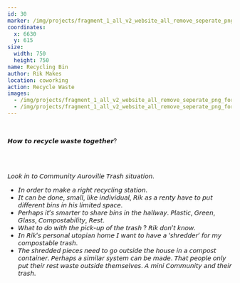 ```yaml
---
id: 30
marker: /img/projects/fragment_1_all_v2_website_all_remove_seperate_png-31.png
coordinates:
  x: 6630
  y: 615
size:
  width: 750
  height: 750
name: Recycling Bin
author: Rik Makes
location: coworking
action: Recycle Waste
images:
  - /img/projects/fragment_1_all_v2_website_all_remove_seperate_png_for-archieve-57.png
  - /img/projects/fragment_1_all_v2_website_all_remove_seperate_png_for-archieve-56.png
---
```


<br>

𝙃𝙤𝙬 𝙩𝙤 𝙧𝙚𝙘𝙮𝙘𝙡𝙚 𝙬𝙖𝙨𝙩𝙚 𝙩𝙤𝙜𝙚𝙩𝙝𝙚𝙧?

<br>

<br>

𝘓𝘰𝘰𝘬 𝘪𝘯 𝘵𝘰 𝘊𝘰𝘮𝘮𝘶𝘯𝘪𝘵𝘺 𝘈𝘶𝘳𝘰𝘷𝘪𝘭𝘭𝘦 𝘛𝘳𝘢𝘴𝘩 𝘴𝘪𝘵𝘶𝘢𝘵𝘪𝘰𝘯.

- 𝘐𝘯 𝘰𝘳𝘥𝘦𝘳 𝘵𝘰 𝘮𝘢𝘬𝘦 𝘢 𝘳𝘪𝘨𝘩𝘵 𝘳𝘦𝘤𝘺𝘤𝘭𝘪𝘯𝘨 𝘴𝘵𝘢𝘵𝘪𝘰𝘯.
- 𝘐𝘵 𝘤𝘢𝘯 𝘣𝘦 𝘥𝘰𝘯𝘦, 𝘴𝘮𝘢𝘭𝘭, 𝘭𝘪𝘬𝘦 𝘪𝘯𝘥𝘪𝘷𝘪𝘥𝘶𝘢𝘭, 𝘙𝘪𝘬 𝘢𝘴 𝘢 𝘳𝘦𝘯𝘵𝘺 𝘩𝘢𝘷𝘦 𝘵𝘰 𝘱𝘶𝘵 𝘥𝘪𝘧𝘧𝘦𝘳𝘦𝘯𝘵 𝘣𝘪𝘯𝘴 𝘪𝘯 𝘩𝘪𝘴 𝘭𝘪𝘮𝘪𝘵𝘦𝘥 𝘴𝘱𝘢𝘤𝘦.
- 𝘗𝘦𝘳𝘩𝘢𝘱𝘴 𝘪𝘵’𝘴 𝘴𝘮𝘢𝘳𝘵𝘦𝘳 𝘵𝘰 𝘴𝘩𝘢𝘳𝘦 𝘣𝘪𝘯𝘴 𝘪𝘯 𝘵𝘩𝘦 𝘩𝘢𝘭𝘭𝘸𝘢𝘺. 𝘗𝘭𝘢𝘴𝘵𝘪𝘤, 𝘎𝘳𝘦𝘦𝘯, 𝘎𝘭𝘢𝘴𝘴, 𝘊𝘰𝘮𝘱𝘰𝘴𝘵𝘢𝘣𝘪𝘭𝘪𝘵𝘺, 𝘙𝘦𝘴𝘵.
- 𝘞𝘩𝘢𝘵 𝘵𝘰 𝘥𝘰 𝘸𝘪𝘵𝘩 𝘵𝘩𝘦 𝘱𝘪𝘤𝘬-𝘶𝘱 𝘰𝘧 𝘵𝘩𝘦 𝘵𝘳𝘢𝘴𝘩 ? 𝘙𝘪𝘬 𝘥𝘰𝘯’𝘵 𝘬𝘯𝘰𝘸.
- 𝘐𝘯 𝘙𝘪𝘬’𝘴 𝘱𝘦𝘳𝘴𝘰𝘯𝘢𝘭 𝘶𝘵𝘰𝘱𝘪𝘢𝘯 𝘩𝘰𝘮𝘦 𝘐 𝘸𝘢𝘯𝘵 𝘵𝘰 𝘩𝘢𝘷𝘦 𝘢 ‘𝘴𝘩𝘳𝘦𝘥𝘥𝘦𝘳’ 𝘧𝘰𝘳 𝘮𝘺 𝘤𝘰𝘮𝘱𝘰𝘴𝘵𝘢𝘣𝘭𝘦 𝘵𝘳𝘢𝘴𝘩.
- 𝘛𝘩𝘦 𝘴𝘩𝘳𝘦𝘥𝘥𝘦𝘥 𝘱𝘪𝘦𝘤𝘦𝘴 𝘯𝘦𝘦𝘥 𝘵𝘰 𝘨𝘰 𝘰𝘶𝘵𝘴𝘪𝘥𝘦 𝘵𝘩𝘦 𝘩𝘰𝘶𝘴𝘦 𝘪𝘯 𝘢 𝘤𝘰𝘮𝘱𝘰𝘴𝘵 𝘤𝘰𝘯𝘵𝘢𝘪𝘯𝘦𝘳. 𝘗𝘦𝘳𝘩𝘢𝘱𝘴 𝘢 𝘴𝘪𝘮𝘪𝘭𝘢𝘳 𝘴𝘺𝘴𝘵𝘦𝘮 𝘤𝘢𝘯 𝘣𝘦 𝘮𝘢𝘥𝘦. 𝘛𝘩𝘢𝘵 𝘱𝘦𝘰𝘱𝘭𝘦 𝘰𝘯𝘭𝘺 𝘱𝘶𝘵 𝘵𝘩𝘦𝘪𝘳 𝘳𝘦𝘴𝘵 𝘸𝘢𝘴𝘵𝘦 𝘰𝘶𝘵𝘴𝘪𝘥𝘦 𝘵𝘩𝘦𝘮𝘴𝘦𝘭𝘷𝘦𝘴. 𝘈 𝘮𝘪𝘯𝘪 𝘊𝘰𝘮𝘮𝘶𝘯𝘪𝘵𝘺 𝘢𝘯𝘥 𝘵𝘩𝘦𝘪𝘳 𝘵𝘳𝘢𝘴𝘩.

<br>

<br>

